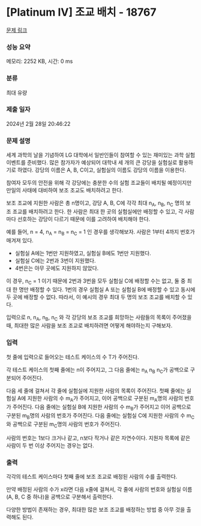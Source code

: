 # [Platinum IV] 조교 배치 - 18767 

[문제 링크](https://www.acmicpc.net/problem/18767) 

### 성능 요약

메모리: 2252 KB, 시간: 0 ms

### 분류

최대 유량

### 제출 일자

2024년 2월 28일 20:46:22

### 문제 설명

<p>세계 과학의 날을 기념하여 LG 대학에서 일반인들이 참여할 수 있는 재미있는 과학 실험 이벤트를 준비했다. 많은 참가자가 예상되어 대학내 세 개의 큰 강당을 실험실로 활용하기로 하였다. 강당의 이름은 A, B, C이고, 실험실의 이름도 강당의 이름을 이용한다.</p>

<p>참여자 모두의 안전을 위해 각 강당에는 충분한 수의 실험 조교들이 배치될 예정이지만 만일의 사태에 대비하여 보조 조교도 배치하려고 한다.</p>

<p>보조 조교에 지원한 사람은 총 n명이고, 강당 A, B, C에 각각 최대 n<sub>A</sub>, n<sub>B</sub>, n<sub>C</sub> 명의 보조 조교를 배치하려고 한다. 한 사람은 최대 한 곳의 실험실에만 배정할 수 있고, 각 사람마다 선호하는 강당이 다르기 때문에 이를 고려하여 배치해야 한다.</p>

<p>예를 들어, n = 4, n<sub>A</sub> = n<sub>B</sub> = n<sub>C</sub> = 1 인 경우를 생각해보자. 사람은 1부터 4까지 번호가 매겨져 있다.</p>

<ul>
	<li>실험실 A에는 1번만 지원하였고, 실험실 B에도 1번만 지원했다. </li>
	<li>실험실 C에는 2번과 3번이 지원했다.</li>
	<li>4번은는 아무 곳에도 지원하지 않았다.</li>
</ul>

<p>이 경우, n<sub>C</sub> = 1 이기 때문에 2번과 3번을 모두 실험실 C에 배정할 수는 없고, 둘 중 최대 한 명만 배정할 수 있다. 1번의 경우 실험실 A 또는 실험실 B에 배정할 수 있고 동시에 두 곳에 배정할 수 없다. 따라서, 이 예시의 경우 최대 두 명의 보조 조교를 배치할 수 있다.</p>

<p>입력으로 n, n<sub>A</sub>, n<sub>B</sub>, n<sub>C</sub> 와 각 강당의 보조 조교를 희망하는 사람들의 목록이 주어졌을 때, 최대한 많은 사람을 보조 조교로 배치하려면 어떻게 해야하는지 구해보자.</p>

### 입력 

 <p>첫 줄에 입력으로 들어오는 테스트 케이스의 수 T가 주어진다.</p>

<p>각 테스트 케이스의 첫째 줄에는 n이 주어지고, 그 다음 줄에는 n<sub>A</sub> n<sub>B</sub> n<sub>C</sub>가 공백으로 구분되어 주어진다.</p>

<p>다음 세 줄에 걸쳐서 각 줄에 실험실에 지원한 사람의 목록이 주어진다. 첫째 줄에는 실험실 A에 지원한 사람의 수 m<sub>A</sub>가 주어지고, 이어 공백으로 구분된 m<sub>A</sub>명의 사람의 번호가 주어진다. 다음 줄에는 실험실 B에 지원한 사람의 수 m<sub>B</sub>가 주어지고 이어 공백으로 구분된 m<sub>B</sub>명의 사람의 번호가 주어진다. 다음 줄에는 실험실 C에 지원한 사람의 수 m<sub>C</sub>와 공백으로 구분된 m<sub>C</sub>명의 사람의 번호가 주어진다.</p>

<p>사람의 번호는 1보다 크거나 같고, n보다 작거나 같은 자연수이다. 지원자 목록에 같은 사람이 두 번 이상 주어지는 경우는 없다.</p>

### 출력 

 <p>각각의 테스트 케이스마다 첫째 줄에 보조 조교로 배정된 사람의 수를 출력한다. </p>

<p>만약 배정된 사람의 수가 x라면 다음 x줄에 걸쳐서, 각 줄에 사람의 번호와 실험실 이름(A, B, C 중 하나)을 공백으로 구분해서 출력한다.</p>

<p>다양한 방법이 존재하는 경우, 최대한 많은 보조 조교를 배정하는 방법 중 아무 것을 출력해도 된다.</p>

